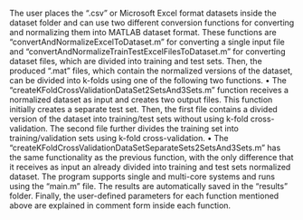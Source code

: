 The user places the “.csv” or Microsoft Excel format datasets inside the dataset folder and can use two different conversion functions for converting and normalizing them into MATLAB dataset format. These functions are “convertAndNormalizeExcelToDataset.m” for converting a single input file and “convertAndNormalizeTrainTestExcelFilesToDataset.m” for converting dataset files, which are divided into training and test sets. Then, the produced “.mat” files, which contain the normalized versions of the dataset, can be divided into k-folds using one of the following two functions.
• The “createKFoldCrossValidationDataSet2SetsAnd3Sets.m” function receives a normalized dataset as input and creates two output files. This function initially creates a separate test set. Then, the first file contains a divided version of the dataset into training/test sets without using k-fold cross-validation. The second file further divides the training set into training/validation sets using k-fold cross-validation.
• The “createKFoldCrossValidationDataSetSeparateSets2SetsAnd3Sets.m” has the same functionality as the previous function, with the only difference that it receives as input an already divided into training and test sets normalized dataset.
The program supports single and multi-core systems and runs using the “main.m” file. The results are automatically saved in the “results” folder. Finally, the user-defined parameters for each function mentioned above are explained in comment form inside each function.
